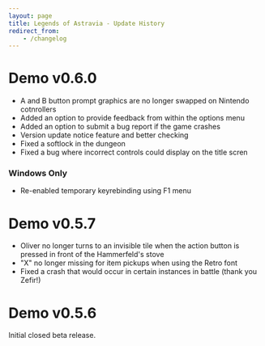 ```yaml
---
layout: page
title: Legends of Astravia - Update History
redirect_from:
    - /changelog
---
```


# Demo v0.6.0

- A and B button prompt graphics are no longer swapped on Nintendo cotnrollers
- Added an option to provide feedback from within the options menu
- Added an option to submit a bug report if the game crashes
- Version update notice feature and better checking
- Fixed a softlock in the dungeon
- Fixed a bug where incorrect controls could display on the title scren

### Windows Only
- Re-enabled temporary keyrebinding using F1 menu


# Demo v0.5.7

- Oliver no longer turns to an invisible tile when the action button is pressed in front of the Hammerfeld's stove
- "X" no longer missing for item pickups when using the Retro font
- Fixed a crash that would occur in certain instances in battle (thank you Zefir!)

# Demo v0.5.6
Initial closed beta release.